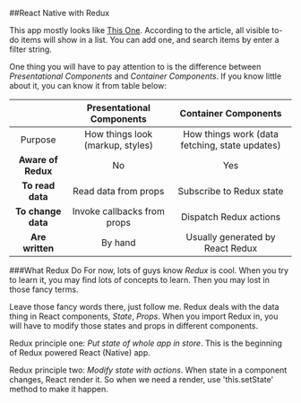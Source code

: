 ##React Native with Redux

This app mostly looks like [This One][1]. According to the article, all visible to-do items will show in a list. You can add one, and search items by enter a filter string.

One thing you will have to pay attention to is the difference between *Presentational Components* and *Container Components*. If you know little about it, you can know it from table below:


|         | Presentational Components        | Container Components                           |
|:-------:|:--------------------------------:|:----------------------------------------------:|
| Purpose | How things look (markup, styles) | How things work (data fetching, state updates) |
|**Aware of Redux**|No|Yes|
|**To read data**|Read data from props|Subscribe to Redux state|
|**To change data**|Invoke callbacks from props|Dispatch Redux actions|
|**Are written**|By hand|Usually generated by React Redux|

###What Redux Do
For now, lots of guys know *Redux* is cool. When you try to learn it, you may find lots of concepts to learn. Then you may lost in those fancy terms.

Leave those fancy words there, just follow me. Redux deals with the data thing in React components, *State*, *Props*. When you import Redux in, you will have to modify those states and props in different components.

Redux principle one: *Put state of whole app in store*.
This is the beginning of Redux powered React (Native) app.

Redux principle two: *Modify state with actions*.
When state in a component changes, React render it. So when we need a render, use 'this.setState' method to make it happen.

  [1]: https://facebook.github.io/react/docs/thinking-in-react.html
